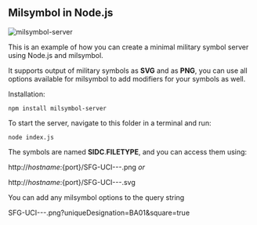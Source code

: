 ## Milsymbol in Node.js

![milsymbol-server](https://raw.githubusercontent.com/spatialillusions/milsymbol-server/master/milsymbol-server.png?raw=true)

This is an example of how you can create a minimal military symbol server using Node.js and milsymbol.

It supports output of military symbols as **SVG** and as **PNG**, you can use all options available for milsymbol to add modifiers for your symbols as well.

Installation:

```
npm install milsymbol-server
```

To start the server, navigate to this folder in a terminal and run:

```
node index.js
```

The symbols are named **SIDC**.**FILETYPE**, and you can access them using:

http://${hostname}:${port}/SFG-UCI---.png _or_

http://${hostname}:${port}/SFG-UCI---.svg

You can add any milsymbol options to the query string

SFG-UCI---.png?uniqueDesignation=BA01&square=true
